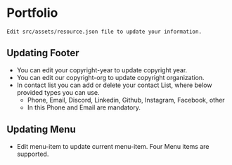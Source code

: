 # Portfolio
```
Edit src/assets/resource.json file to update your information.
```

## Updating Footer

* You can edit your copyright-year to update copyright year.
* You can edit our copyright-org to update copyright organization.
* In contact list you can add or delete your contact List, where below provided types you can use.
  * Phone, Email, Discord, Linkedin, Github, Instagram, Facebook, other
  * In this Phone and Email are mandatory.

## Updating Menu

* Edit menu-item to update current menu-item. Four Menu items are supported.

